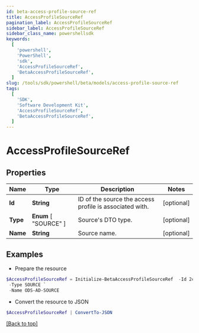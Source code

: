 ```yaml
---
id: beta-access-profile-source-ref
title: AccessProfileSourceRef
pagination_label: AccessProfileSourceRef
sidebar_label: AccessProfileSourceRef
sidebar_class_name: powershellsdk
keywords:
  [
    'powershell',
    'PowerShell',
    'sdk',
    'AccessProfileSourceRef',
    'BetaAccessProfileSourceRef',
  ]
slug: /tools/sdk/powershell/beta/models/access-profile-source-ref
tags:
  [
    'SDK',
    'Software Development Kit',
    'AccessProfileSourceRef',
    'BetaAccessProfileSourceRef',
  ]
---
```


# AccessProfileSourceRef

## Properties

| Name | Type | Description | Notes |
| --- | --- | --- | --- |
| **Id** | **String** | ID of the source the access profile is associated with. | [optional] |
| **Type** | **Enum** [ "SOURCE" ] | Source's DTO type. | [optional] |
| **Name** | **String** | Source name. | [optional] |

## Examples

- Prepare the resource

```powershell
$AccessProfileSourceRef = Initialize-BetaAccessProfileSourceRef  -Id 2c91809773dee3610173fdb0b6061ef4 `
 -Type SOURCE `
 -Name ODS-AD-SOURCE
```

- Convert the resource to JSON

```powershell
$AccessProfileSourceRef | ConvertTo-JSON
```

[[Back to top]](#)
